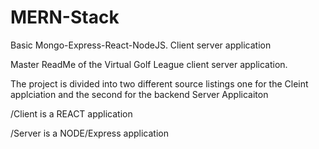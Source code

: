 # MERN-Stack
Basic Mongo-Express-React-NodeJS. Client server application 

Master ReadMe of the Virtual Golf League client server application. 

The project is divided into two different source listings one for the Cleint applciation 
and the second for the backend Server Applicaiton  


/Client is a REACT application 

/Server is a NODE/Express application


